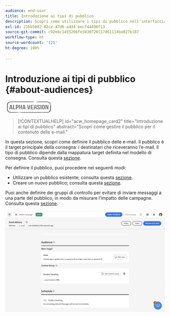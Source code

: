 ```yaml
---
audience: end-user
title: Introduzione ai tipi di pubblico
description: Scopri come utilizzare i tipi di pubblico nell’interfaccia utente di Campaign Web
exl-id: 21bb5082-82ce-47d6-a4d4-becf44490f13
source-git-commit: c92e6c1455266fe3430720117d61114ba027b187
workflow-type: ht
source-wordcount: '121'
ht-degree: 100%

---
```


# Introduzione ai tipi di pubblico {#about-audiences}

![](../assets/do-not-localize/badge.png)

>[!CONTEXTUALHELP]
>id="acw_homepage_card2"
>title="Introduzione ai tipi di pubblico"
>abstract="Scopri come gestire il pubblico per il contenuto delle e-mail."

<!--
Audience only created for the delivery, not available later-->


<!--
Three ways:
* existing audience

Campaign or AEP Audiences

* create new on the fly

query like AEP segment builder (same component with campaign data)

* import from file

show use case with a new audience creation (or import from file?)

control groups like acc: exract, random, based on attribute
-->

In questa sezione, scopri come definire il pubblico delle e-mail. Il pubblico è il target principale della consegna: i destinatari che riceveranno l’e-mail. Il tipo di pubblico dipende dalla mappatura target definita nel modello di consegna. Consulta questa [sezione](../email/create-email.md).

Per definire il pubblico, puoi procedere nei seguenti modi:

* Utilizzare un pubblico esistente; consulta questa [sezione](add-audience.md).
* Creare un nuovo pubblico; consulta questa [sezione](segment-builder.md).

Puoi anche definire dei gruppi di controllo per evitare di inviare messaggi a una parte del pubblico, in modo da misurare l’impatto delle campagne. Consulta questa [sezione](control-group.md).

![](assets/about-audience.png)
